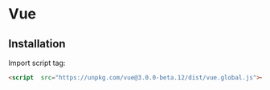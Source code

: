 # Vue 

## Installation
Import script tag:
```html
<script  src="https://unpkg.com/vue@3.0.0-beta.12/dist/vue.global.js"></script>
```

<!--stackedit_data:
eyJoaXN0b3J5IjpbMTkwNzAwMTkwOSwtMTU5Mjk5OTU2N119
-->